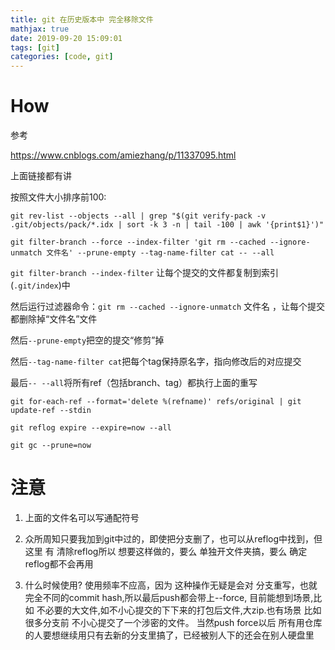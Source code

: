 ```yaml
---
title: git 在历史版本中 完全移除文件
mathjax: true
date: 2019-09-20 15:09:01
tags: [git]
categories: [code, git]
---
```


# How

参考

https://www.cnblogs.com/amiezhang/p/11337095.html

上面链接都有讲

按照文件大小排序前100:

`git rev-list --objects --all | grep "$(git verify-pack -v .git/objects/pack/*.idx | sort -k 3 -n | tail -100 | awk '{print$1}')"`

`git filter-branch --force --index-filter 'git rm --cached --ignore-unmatch 文件名' --prune-empty --tag-name-filter cat -- --all`

`git filter-branch --index-filter` 让每个提交的文件都复制到索引(`.git/index`)中

然后运行过滤器命令：`git rm --cached --ignore-unmatch` 文件名 ，让每个提交都删除掉“文件名”文件

然后`--prune-empty`把空的提交“修剪”掉

然后`--tag-name-filter cat`把每个tag保持原名字，指向修改后的对应提交

最后`-- --all`将所有ref（包括branch、tag）都执行上面的重写

`git for-each-ref --format='delete %(refname)' refs/original | git update-ref --stdin`

`git reflog expire --expire=now --all`

`git gc --prune=now`

# 注意

1. 上面的文件名可以写通配符号

2. 众所周知只要我加到git中过的，即使把分支删了，也可以从reflog中找到，但这里 有 清除reflog所以 想要这样做的，要么 单独开文件夹搞，要么 确定 reflog都不会再用

3. 什么时候使用? 使用频率不应高，因为 这种操作无疑是会对 分支重写，也就完全不同的commit hash,所以最后push都会带上--force, 目前能想到场景,比如 不必要的大文件,如不小心提交的下下来的打包后文件,大zip.也有场景 比如 很多分支前 不小心提交了一个涉密的文件。 当然push force以后 所有用仓库的人要想继续用只有去新的分支里搞了，已经被别人下的还会在别人硬盘里

